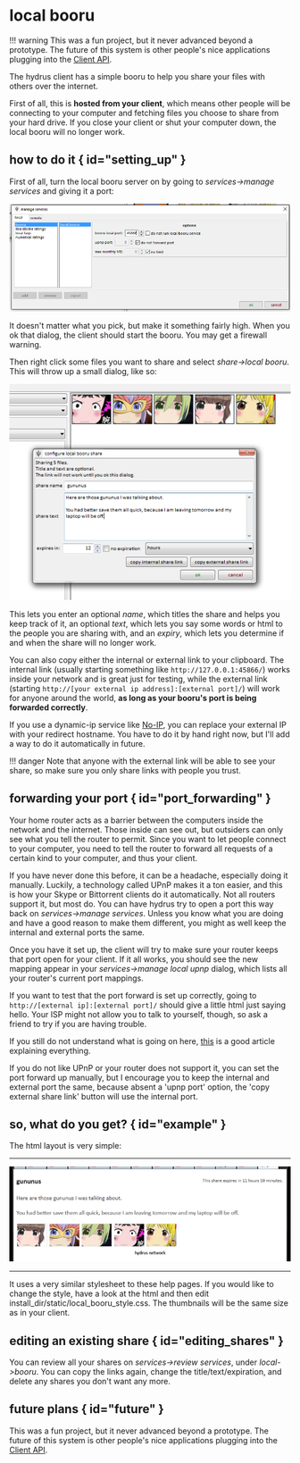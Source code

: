 
# local booru  

!!! warning
	This was a fun project, but it never advanced beyond a prototype. The future of this system is other people's nice applications plugging into the [Client API](client_api.md).

The hydrus client has a simple booru to help you share your files with others over the internet.

First of all, this is **hosted from your client**, which means other people will be connecting to your computer and fetching files you choose to share from your hard drive. If you close your client or shut your computer down, the local booru will no longer work.

## how to do it { id="setting_up" }

First of all, turn the local booru server on by going to _services->manage services_ and giving it a port:

![](images/local_booru_services.png)

It doesn't matter what you pick, but make it something fairly high. When you ok that dialog, the client should start the booru. You may get a firewall warning.

Then right click some files you want to share and select _share->local booru_. This will throw up a small dialog, like so:

![](images/local_booru_dialog.png)

This lets you enter an optional _name_, which titles the share and helps you keep track of it, an optional _text_, which lets you say some words or html to the people you are sharing with, and an _expiry_, which lets you determine if and when the share will no longer work.

You can also copy either the internal or external link to your clipboard. The internal link (usually starting something like `http://127.0.0.1:45866/`) works inside your network and is great just for testing, while the external link (starting `http://[your external ip address]:[external port]/`) will work for anyone around the world, **as long as your booru's port is being forwarded correctly**.

If you use a dynamic-ip service like [No-IP](https://www.noip.com/), you can replace your external IP with your redirect hostname. You have to do it by hand right now, but I'll add a way to do it automatically in future.

!!! danger
	Note that anyone with the external link will be able to see your share, so make sure you only share links with people you trust.

## forwarding your port { id="port_forwarding" }

Your home router acts as a barrier between the computers inside the network and the internet. Those inside can see out, but outsiders can only see what you tell the router to permit. Since you want to let people connect to your computer, you need to tell the router to forward all requests of a certain kind to your computer, and thus your client.

If you have never done this before, it can be a headache, especially doing it manually. Luckily, a technology called UPnP makes it a ton easier, and this is how your Skype or Bittorrent clients do it automatically. Not all routers support it, but most do. You can have hydrus try to open a port this way back on _services->manage services_. Unless you know what you are doing and have a good reason to make them different, you might as well keep the internal and external ports the same.

Once you have it set up, the client will try to make sure your router keeps that port open for your client. If it all works, you should see the new mapping appear in your _services->manage local upnp_ dialog, which lists all your router's current port mappings.

If you want to test that the port forward is set up correctly, going to `http://[external ip]:[external port]/` should give a little html just saying hello. Your ISP might not allow you to talk to yourself, though, so ask a friend to try if you are having trouble.

If you still do not understand what is going on here, [this](http://www.howtogeek.com/66214/how-to-forward-ports-on-your-router/) is a good article explaining everything.

If you do not like UPnP or your router does not support it, you can set the port forward up manually, but I encourage you to keep the internal and external port the same, because absent a 'upnp port' option, the 'copy external share link' button will use the internal port.

## so, what do you get? { id="example" }

The html layout is very simple:

* * *

![](images/local_booru_html.png)

* * *

It uses a very similar stylesheet to these help pages. If you would like to change the style, have a look at the html and then edit install\_dir/static/local\_booru_style.css. The thumbnails will be the same size as in your client.

## editing an existing share { id="editing_shares" }

You can review all your shares on _services->review services_, under _local->booru_. You can copy the links again, change the title/text/expiration, and delete any shares you don't want any more.

## future plans { id="future" }

This was a fun project, but it never advanced beyond a prototype. The future of this system is other people's nice applications plugging into the [Client API](client_api.md).